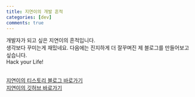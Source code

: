 ```yaml
---
title: 지연이의 개발 흔적
categories: [dev]
comments: true
---
```


개발자가 되고 싶은 지연이의 흔적입니다.<br>
생각보다 꾸미는게 재밌네요. 다음에는 진지하게 더 잘꾸며진 제 블로그를 만들어보고 싶습니다.<br>
Hack your Life!<br><br>

[지연이의 티스토리 블로그 바로가기][tistory]  
[지연이의 깃허브 바로가기][github]


[tistory]: https://hellouz818.tistory.com
[github]: https://github.com/hellouz818
